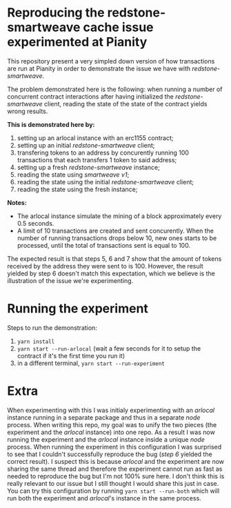 # Reproducing the redstone-smartweave cache issue experimented at Pianity

This repository present a very simpled down version of how transactions are run at Pianity in
order to demonstrate the issue we have with *redstone-smartweave*.

The problem demonstrated here is the following: when running a number of concurrent contract
interactions after having initialized the *redstone-smartweave* client, reading the state of the
state of the contract yields wrong results.

**This is demonstrated here by:**

1. setting up an arlocal instance with an erc1155 contract;
2. setting up an initial *redstone-smartweave* client;
3. transfering tokens to an address by concurently running 100 transactions that each transfers 1
   token to said address;
4. setting up a fresh *redstone-smartweave* instance;
5. reading the state using *smartweave v1*;
6. reading the state using the initial *redstone-smartweave* client;
7. reading the state using the fresh instance;

**Notes:**

- The arlocal instance simulate the mining of a block approximately every 0.5 seconds.
- A limit of 10 transactions are created and sent concurently. When the number of running
  transactions drops below 10, new ones starts to be processed, until the total of transactions
  sent is equal to 100.

The expected result is that steps 5, 6 and 7 show that the amount of tokens received by the
address they were sent to is 100. However, the result yielded by step 6 doesn't match this
expectation, which we believe is the illustration of the issue we're experimenting.

# Running the experiment

Steps to run the demonstration:

1. `yarn install`
1. `yarn start --run-arlocal` (wait a few seconds for it to setup the contract if it's the first
   time you run it)
1. in a different terminal, `yarn start --run-experiment`

# Extra

When experimenting with this I was initialy experimenting with an *arlocal* instance running in a
separate package and thus in a separate *node* process. When writing this repo, my goal
was to unify the two pieces (the experiment and the *arlocal* instance) into one repo. As a
result I was now running the experiment and the *arlocal* instance inside a unique *node*
process. When running the experiment in this configuration I was surprised to see that I
couldn't successfully reproduce the bug (*step 6* yielded the correct result). I suspect this is
because *arlocal* and the experiment are now sharing the same thread and therefore the
experiment cannot run as fast as needed to reproduce the bug but I'm not 100% sure here. I
don't think this is really relevant to our issue but I still thought I would share this just in
case. You can try this configuration by running `yarn start --run-both` which will run both the
experiment and *arlocal*'s instance in the same process.
